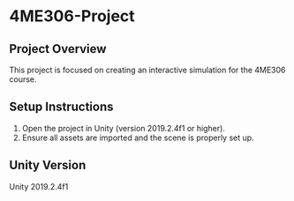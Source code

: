 # 4ME306-Project
## Project Overview
This project is focused on creating an interactive simulation for the 4ME306 course.

## Setup Instructions
1. Open the project in Unity (version 2019.2.4f1 or higher).
2. Ensure all assets are imported and the scene is properly set up.

## Unity Version
Unity 2019.2.4f1

